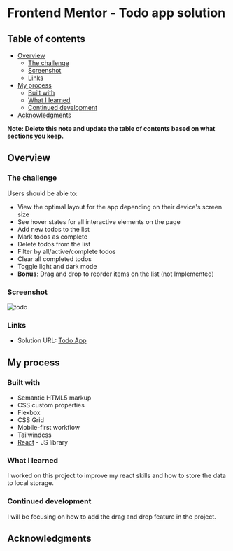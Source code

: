 # Frontend Mentor - Todo app solution

## Table of contents

- [Overview](#overview)
  - [The challenge](#the-challenge)
  - [Screenshot](#screenshot)
  - [Links](#links)
- [My process](#my-process)
  - [Built with](#built-with)
  - [What I learned](#what-i-learned)
  - [Continued development](#continued-development)
- [Acknowledgments](#acknowledgments)

**Note: Delete this note and update the table of contents based on what sections you keep.**

## Overview

### The challenge

Users should be able to:

- View the optimal layout for the app depending on their device's screen size
- See hover states for all interactive elements on the page
- Add new todos to the list
- Mark todos as complete
- Delete todos from the list
- Filter by all/active/complete todos
- Clear all completed todos
- Toggle light and dark mode
- **Bonus**: Drag and drop to reorder items on the list (not Implemented)

### Screenshot

![todo](https://user-images.githubusercontent.com/97782641/216808125-6c604165-68f4-4a67-aa3d-772b2d95addb.PNG)


### Links

- Solution URL: [Todo App](https://todo-7kf5alxhs-rohanjacob23.vercel.app/)

## My process

### Built with

- Semantic HTML5 markup
- CSS custom properties
- Flexbox
- CSS Grid
- Mobile-first workflow
- Tailwindcss
- [React](https://reactjs.org/) - JS library

### What I learned

I worked on this project to improve my react skills and how to store the data to local storage.


### Continued development

I will be focusing on how to add the drag and drop feature in the project.


## Acknowledgments

